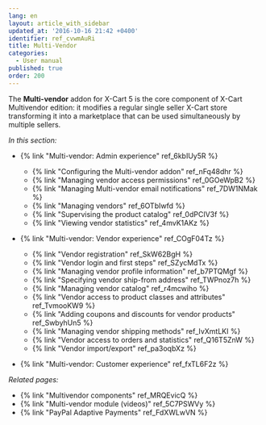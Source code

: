 ```yaml
---
lang: en
layout: article_with_sidebar
updated_at: '2016-10-16 21:42 +0400'
identifier: ref_cvwmAuRi
title: Multi-Vendor
categories:
  - User manual
published: true
order: 200
---
```

The **Multi-vendor** addon for X-Cart 5 is the core component of X-Cart Multivendor edition: it modifies a regular single seller X-Cart store transforming it into a marketplace that can be used simultaneously by multiple sellers.

_In this section:_

*   {% link "Multi-vendor: Admin experience" ref_6kbIUy5R %}
    *   {% link "Configuring the Multi-vendor addon" ref_nFq48dhr %}
    *   {% link "Managing vendor access permissions" ref_0GOeWpB2 %}
    *   {% link "Managing Multi-vendor email notifications" ref_7DW1NMak %}
    *   {% link "Managing vendors" ref_6OTbIwfd %}
    *   {% link "Supervising the product catalog" ref_0dPCIV3f %}
    *   {% link "Viewing vendor statistics" ref_4mvK1AKz %}

*   {% link "Multi-vendor: Vendor experience" ref_COgF04Tz %}
    *   {% link "Vendor registration" ref_SkW62BgH %}
    *   {% link "Vendor login and first steps" ref_SZycMdTx %}
    *   {% link "Managing vendor profile information" ref_b7PTQMgf %}
    *   {% link "Specifying vendor ship-from address" ref_TWPnoz7h %}
    *   {% link "Managing vendor catalog" ref_r4mcwiho %}
    *   {% link "Vendor access to product classes and attributes" ref_TvmooKW9 %}
    *   {% link "Adding coupons and discounts for vendor products" ref_SwbyhUn5 %}
    *   {% link "Managing vendor shipping methods" ref_IvXmtLKI %}
    *   {% link "Vendor access to orders and statistics" ref_Q16T5ZnW %}
    *   {% link "Vendor import/export" ref_pa3oqbXz %}

*   {% link "Multi-vendor: Customer experience" ref_fxTL6F2z %}

_Related pages:_

*   {% link "Multivendor components" ref_MRQEvicQ %}
*   {% link "Multi-vendor module (videos)" ref_5C7PSWVy %}
*   {% link "PayPal Adaptive Payments" ref_FdXWLwVN %}
